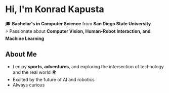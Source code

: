# Hi, I'm Konrad Kapusta

🎓 **Bachelor's in Computer Science** from **San Diego State University**  
⚡ Passionate about **Computer Vision, Human-Robot Interaction, and Machine Learning**  

## About Me  
- I enjoy **sports**, **adventures**, and exploring the intersection of technology and the real world 🌍  
- Excited by the future of AI and robotics
- Always curious

